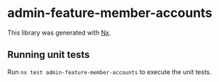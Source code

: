 # admin-feature-member-accounts

This library was generated with [Nx](https://nx.dev).

## Running unit tests

Run `nx test admin-feature-member-accounts` to execute the unit tests.
